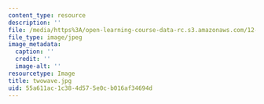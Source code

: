 ```yaml
---
content_type: resource
description: ''
file: /media/https%3A/open-learning-course-data-rc.s3.amazonaws.com/12-802-wave-motions-in-the-ocean-and-atmosphere-spring-2004/55a611ac1c384d575e0cb016af34694d_twowave.jpg
file_type: image/jpeg
image_metadata:
  caption: ''
  credit: ''
  image-alt: ''
resourcetype: Image
title: twowave.jpg
uid: 55a611ac-1c38-4d57-5e0c-b016af34694d
---
```


